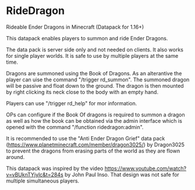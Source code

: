 # RideDragon
Rideable Ender Dragons in Minecraft (Datapack for 1.16+)

This datapack enables players to summon and ride Ender Dragons. 

The data pack is server side only and not needed on clients. It also works for single player worlds.
It is safe to use by multiple players at the same time. 

Dragons are summoned using the Book of Dragons. As an alterantive the player can uise the command 
"/trigger rd_summon". The summoned dragon will be passive and float down to the ground. The dragon
is then mounted by right clicking its neck close to the body with an empty hand.

Players can use "/trigger rd_help" for mor information.

OPs can configure if the Book Of dragons is required to summon a dragon as well as how the book 
can be obtained via the admin interface which is opened with the command "/function ridedragon:admin".

It is recommended to use the "Anti Ender Dragon Grief" data pack
(https://www.planetminecraft.com/member/dragon3025/) by Dragon3025 to prevent the dragons from
erasing parts of the world as they are flown around.

This datapack was inspired by the video https://www.youtube.com/watch?v=vBUknTYjylc&t=284s by John 
Paul Inso. That design was not safe for multiple simultaneous players.

